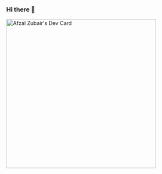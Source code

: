 ### Hi there 👋

<!--
**afzalzbr/afzalzbr** is a ✨ _special_ ✨ repository because its `README.md` (this file) appears on your GitHub profile.

Here are some ideas to get you started:

- 🔭 I’m currently working on ...
- 🌱 I’m currently learning ...
- 👯 I’m looking to collaborate on ...
- 🤔 I’m looking for help with ...
- 💬 Ask me about ...
- 📫 How to reach me: ...
- 😄 Pronouns: ...
- ⚡ Fun fact: ...
-->


<a href="https://app.daily.dev/afzalzbr"><img src="https://api.daily.dev/devcards/95b9758fd4ca45289787f97881104138.png?r=iu5" width="400" alt="Afzal Zubair's Dev Card"/></a>
